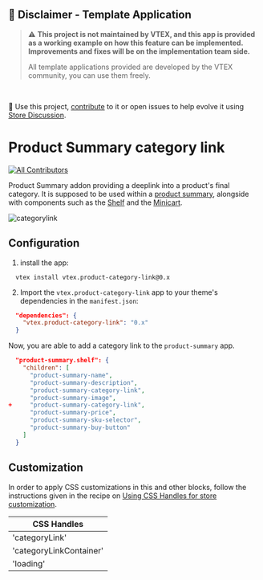 ## 🚨 Disclaimer - Template Application
>:warning: **This project is not maintained by VTEX, and this app is provided as a working example on how this feature can be implemented. Improvements and fixes will be on the implementation team side.**
>
>All template applications provided are developed by the VTEX community, you can use them freely.

&nbsp;

📢 Use this project, [contribute](https://github.com/vtex-apps/product-summary) to it or open issues to help evolve it using [Store Discussion](https://github.com/vtex-apps/store-discussion).

# Product Summary category link

<!-- ALL-CONTRIBUTORS-BADGE:START - Do not remove or modify this section -->
[![All Contributors](https://img.shields.io/badge/all_contributors-2-orange.svg?style=flat-square)](#contributors-)
<!-- ALL-CONTRIBUTORS-BADGE:END -->

Product Summary addon providing a deeplink into a product's final category. It is supposed to be used within a [product summary](https://developers.vtex.com/vtex-developer-docs/docs/vtex-product-summary), alongside with components such as the [Shelf](https://vtex.io/docs/components/all/vtex.shelf/) and the [Minicart](https://vtex.io/docs/components/all/vtex.minicart/).

![categorylink](https://user-images.githubusercontent.com/93577143/152136528-6eb3a2a1-d6b2-47c0-85fc-c4c08155f6b9.jpg)

## Configuration
1. install the app:
```shell
  vtex install vtex.product-category-link@0.x
```
2. Import the `vtex.product-category-link` app to your theme's dependencies in the `manifest.json`:

```json
  "dependencies": {
    "vtex.product-category-link": "0.x"
  }
```

Now, you are able to add a category link to the `product-summary` app.




```json
  "product-summary.shelf": {
    "children": [
      "product-summary-name",
      "product-summary-description",
      "product-summary-category-link",
      "product-summary-image",
+     "product-summary-category-link",
      "product-summary-price",
      "product-summary-sku-selector",
      "product-summary-buy-button"
    ]
  }

```

## Customization

In order to apply CSS customizations in this and other blocks, follow the instructions given in the recipe on [Using CSS Handles for store customization](https://vtex.io/docs/recipes/style/using-css-handles-for-store-customization).

| CSS Handles                | 
| -------------------------- |
|  'categoryLink' |
|  'categoryLinkContainer'  |
|  'loading'                |

